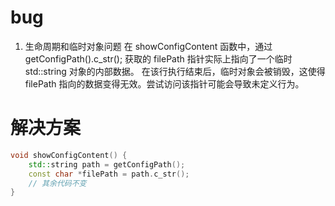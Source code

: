 # bug
1. 生命周期和临时对象问题
在 showConfigContent 函数中，通过 getConfigPath().c_str(); 获取的 filePath 指针实际上指向了一个临时 std::string 对象的内部数据。
在该行执行结束后，临时对象会被销毁，这使得 filePath 指向的数据变得无效。尝试访问该指针可能会导致未定义行为。

# 解决方案
```c++
void showConfigContent() {
    std::string path = getConfigPath();
    const char *filePath = path.c_str();
    // 其余代码不变
}
```